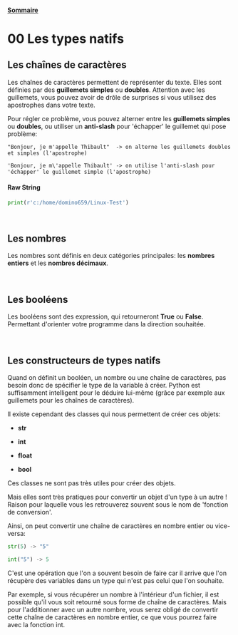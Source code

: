 #### [Sommaire](README.md)

# 00 Les types natifs

## Les chaînes de caractères

Les chaînes de caractères permettent de représenter du texte. Elles sont définies par des **guillemets simples** ou **doubles**. Attention avec les guillemets, vous pouvez avoir de drôle de surprises si vous utilisez des apostrophes dans votre texte.

Pour régler ce problème, vous pouvez alterner entre les **guillemets simples** ou **doubles**, ou utiliser un **anti-slash** pour 'échapper' le guillemet qui pose problème:

    "Bonjour, je m'appelle Thibault"  -> on alterne les guillemets doubles et simples (l'apostrophe)

    'Bonjour, je m\'appelle Thibault' -> on utilise l'anti-slash pour 'échapper' le guillemet simple (l'apostrophe)

#### Raw String

```python
print(r'c:/home/domino659/Linux-Test')
```

<br>

## Les nombres

Les nombres sont définis en deux catégories principales: les **nombres entiers** et les **nombres décimaux**.

<br>
    
## Les booléens
Les booléens sont des expression, qui retourneront **True** ou **False**. Permettant d'orienter votre programme dans la direction souhaitée.
  
<br>
    
## Les constructeurs de types natifs

Quand on définit un booléen, un nombre ou une chaîne de caractères, pas besoin donc de spécifier le type de la variable à créer. Python est suffisamment intelligent pour le déduire lui-même (grâce par exemple aux guillemets pour les chaînes de caractères).

Il existe cependant des classes qui nous permettent de créer ces objets:

- **str**

- **int**

- **float**

- **bool**

Ces classes ne sont pas très utiles pour créer des objets.

Mais elles sont très pratiques pour convertir un objet d'un type à un autre ! Raison pour laquelle vous les retrouverez souvent sous le nom de 'fonction de conversion'.

Ainsi, on peut convertir une chaîne de caractères en nombre entier ou vice-versa:

```python
str(5) -> "5"

int("5") -> 5
```

C'est une opération que l'on a souvent besoin de faire car il arrive que l'on récupère des variables dans un type qui n'est pas celui que l'on souhaite.

Par exemple, si vous récupérer un nombre à l'intérieur d'un fichier, il est possible qu'il vous soit retourné sous forme de chaîne de caractères. Mais pour l'additionner avec un autre nombre, vous serez obligé de convertir cette chaîne de caractères en nombre entier, ce que vous pourrez faire avec la fonction int.
